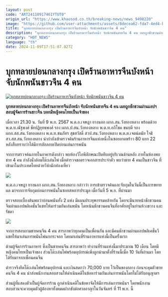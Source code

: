 ```yaml
---
layout: post
code: "ART24110917461YTUT0"
origin_url: "https://www.khaosod.co.th/breaking-news/news_9498220"
image: "https://github.com/user-attachments/assets/8decea62-fda7-4ed4-b260-a7d89032ceb0"
title: "บุกทลายบ่อนกลางกรุง เปิดร้านอาหารจีนบังหน้า จับนักพนันชาวจีน 4 คน"
description: "บุกทลายบ่อนกลางกรุง เปิดร้านอาหารจีนบังหน้า จับนักพนันชายจีน 4 คน เผยถูกชักชวนผ่านแอปฯ สอบผู้จัดการร้านชาวจีน บอกมีหญิงคนไทยเป็นเจ้าของ "
category: "HOT_NEWS"
language: "th"
date: 2024-11-09T17:51:07.827Z
---
```


# บุกทลายบ่อนกลางกรุง เปิดร้านอาหารจีนบังหน้า จับนักพนันชาวจีน 4 คน

[![บุกทลายบ่อนกลางกรุง เปิดร้านอาหารจีนบังหน้า จับนักพนันชาวจีน 4 คน](https://www.khaosod.co.th/wpapp/uploads/2024/11/card.jpg "บุกทลายบ่อนกลางกรุง เปิดร้านอาหารจีนบังหน้า จับนักพนันชาวจีน 4 คน")](https://www.khaosod.co.th/wpapp/uploads/2024/11/card.jpg)

**บุกทลายบ่อนกลางกรุง เปิดร้านอาหารจีนบังหน้า จับนักพนันชายจีน 4 คน เผยถูกชักชวนผ่านแอปฯ สอบผู้จัดการร้านชาวจีน บอกมีหญิงคนไทยเป็นเจ้าของ**

เมื่อเวลา 21.30 น. วันที่ 9 พ.ย. 2567 พ.ต.อ.เจษฎา ยางนอก ผกก.สน.วังทองหลาง พร้อมด้วย พ.ต.ท.ณัฐพงศ์ ชัยปฏิยุทธพงศ์ รอง ผกก.ป.สน.วังทองหลาง พ.ต.ท.อภิโชค ขนบดี รอง ผกก.สส.สน.วังทองหลาง พ.ต.ท.ชนภัทร สุขสวัสดิ์ สวป.สน.วังทองหลาง พ.ต.ต.เจตน์ดนัย ใจธิ สว.สส.สน.วังทองหลาง นำกำลังเข้าตรวจค้นร้านอาหารจีนแห่งหนึ่งในซอยลาดพร้าว 80 แยก 22 หลังสืบทราบว่าได้มีการลักลอบเปิดบ่อนเล่นการพนัน

จากการตรวจค้นภายในอาคารดังกล่าว พบห้องวีไอพีลักษณะปิดทึบอยู่บริเวณด้านหลัง ภายในห้องพบชาย 4 คน กำลังนั่งล้อมโต๊ะเล่นไพ่ เมื่อตำรวจขอตรวจเอกสารประจำตัว พบว่าชาย 4 คนเป็นชาวจีน ที่เข้ามาในประเทศไทยด้วยวีซ่านักท่องเที่ยว

[![](https://www.khaosod.co.th/wpapp/uploads/2024/11/2578798_0.jpg)](https://www.khaosod.co.th/wpapp/uploads/2024/11/2578798_0.jpg)

พ.ต.อ.เจษฎา ยางนอก ผกก.สน.วังทองหลาง กล่าวว่า การเข้าตรวจค้นและจับกุมในวันนี้เป็นการขยายผล มาจากการจับกุมบ่อนการพนันในซอยสหการประมูล เมื่อวันที่ 5 พ.ย. ที่ผ่านมา

ตรวจสอบเบื้องต้นพบว่าบ่อนพนันทั้ง 2 แห่ง มีแผนประทุษกรรมคล้ายกัน โดยจะมีนายหน้าชักชวนคนจีนผ่านแอปพลิเคชั่นวีแชทให้มาร่วมกันเล่นพนัน โดยเน้นชักชวนคนจีนที่อาศัยอยู่ในย่านห้วงขวาง และรัชดา

[![](https://www.khaosod.co.th/wpapp/uploads/2024/11/S__8118577_0.jpg)](https://www.khaosod.co.th/wpapp/uploads/2024/11/S__8118577_0.jpg)

จากการสอบถามชายคนจีน 4 คน สารภาพว่าทุกคนเป็นเพื่อนกัน และมีคนชักชวนผ่านแอปพลิเคชั่นวีแชทให้มาเล่นการพนันไพ่นกกระจอก โดยมาเล่นที่ร้านอาหารแห่งนี้เป็นครั้งแรก

ด้านผู้จัดการร้านอาหาร ซึ่งเป็นชายคนจีน สารภาพว่า ทำงานที่ร้านแห่งนี้มาประมาณ 10 เดือน โดยมีหญิงคนไทยเป็นเจ้าของ ส่วนโต๊ะเล่นไพ่พร้อมอุปกรณ์เพิ่งถูกนำมาตั้งที่ร้านนี้เมื่อ 10 วันที่ผ่านมา โดยได้รับมาจากเพื่อนคนจีน

ตำรวจจึงยึดโต๊ะเล่นไพ่พร้อมอุปกรณ์ และเงินสดกว่า 70,000 บาท ไว้เป็นของกลาง ก่อนจะคุมตัวชายคนจีน 4 คน นำส่งพนักงานสอบสวนให้ดำเนินคดีในข้อหาร่วมกันเล่นการพนันโดยไม่ได้รับอนุญาตฯ

ส่วนผู้ที่แสดงตัวเป็นผู้จัดการร้าน ถูกดำเนินคดีในข้อหาจัดให้มีการเล่นการพนันฯ โดยพนักงานสอบสวนจะควบคุมตัวผู้ต้องหาทั้งหมดฝากขังต่อศาลอาญาในวันจันทร์ ที่ 11 พ.ย. นี้